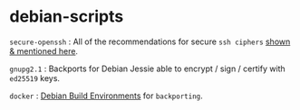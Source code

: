 # debian-scripts

`secure-openssh` : All of the recommendations for secure `ssh ciphers` [shown & mentioned here](https://it-offshore.co.uk/security/51-alpine-linux-chrooted-sftp-secure-ssh-ciphers).

`gnupg2.1` : Backports for Debian Jessie able to encrypt / sign / certify with `ed25519` keys.

`docker` : [Debian Build Environments](http://it-offshore.co.uk/linux/debian/70-debian-build-environments-in-docker) for `backporting`.
